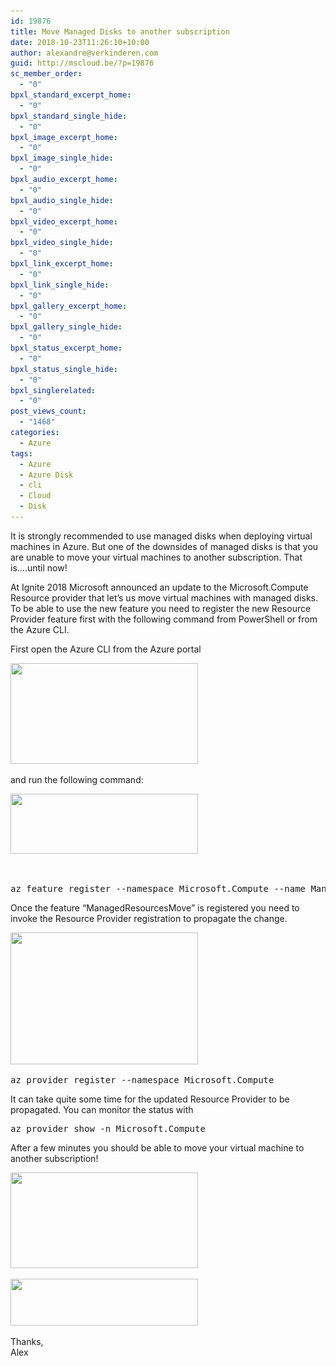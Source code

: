 ```yaml
---
id: 19876
title: Move Managed Disks to another subscription
date: 2018-10-23T11:26:10+10:00
author: alexandre@verkinderen.com
guid: http://mscloud.be/?p=19876
sc_member_order:
  - "0"
bpxl_standard_excerpt_home:
  - "0"
bpxl_standard_single_hide:
  - "0"
bpxl_image_excerpt_home:
  - "0"
bpxl_image_single_hide:
  - "0"
bpxl_audio_excerpt_home:
  - "0"
bpxl_audio_single_hide:
  - "0"
bpxl_video_excerpt_home:
  - "0"
bpxl_video_single_hide:
  - "0"
bpxl_link_excerpt_home:
  - "0"
bpxl_link_single_hide:
  - "0"
bpxl_gallery_excerpt_home:
  - "0"
bpxl_gallery_single_hide:
  - "0"
bpxl_status_excerpt_home:
  - "0"
bpxl_status_single_hide:
  - "0"
bpxl_singlerelated:
  - "0"
post_views_count:
  - "1468"
categories:
  - Azure
tags:
  - Azure
  - Azure Disk
  - cli
  - Cloud
  - Disk
---
```

It is strongly recommended to use managed disks when deploying virtual machines in Azure. But one of the downsides of managed disks is that you are unable to move your virtual machines to another subscription. That is&#8230;.until now!

At Ignite 2018 Microsoft announced an update to the Microsoft.Compute Resource provider that let&#8217;s us move virtual machines with managed disks. To be able to use the new feature you need to register the new Resource Provider feature first with the following command from PowerShell or from the Azure CLI.

First open the Azure CLI from the Azure portal

[<img class="alignnone size-medium wp-image-19886" src="/wp-content/uploads/2018/10/cli-300x161.png" alt="" width="300" height="161" srcset="/wp-content/uploads/2018/10/cli-300x161.png 300w, /wp-content/uploads/2018/10/cli-768x411.png 768w, /wp-content/uploads/2018/10/cli-1024x548.png 1024w" sizes="(max-width: 300px) 100vw, 300px" />](/wp-content/uploads/2018/10/cli.png)

and run the following command:

[<img class="alignnone size-medium wp-image-19895" src="/wp-content/uploads/2018/10/feature-1-300x96.png" alt="" width="300" height="96" srcset="/wp-content/uploads/2018/10/feature-1-300x96.png 300w, /wp-content/uploads/2018/10/feature-1-768x245.png 768w, /wp-content/uploads/2018/10/feature-1-1024x327.png 1024w, /wp-content/uploads/2018/10/feature-1.png 1330w" sizes="(max-width: 300px) 100vw, 300px" />](/wp-content/uploads/2018/10/feature-1.png)

&nbsp;

<pre class="lang:ps decode:true ">az feature register --namespace Microsoft.Compute --name ManagedResourcesMove</pre>

Once the feature &#8220;ManagedResourcesMove&#8221; is registered you need to invoke the Resource Provider registration to propagate the change.

[<img class="alignnone size-medium wp-image-19888" src="/wp-content/uploads/2018/10/provider-300x211.png" alt="" width="300" height="211" srcset="/wp-content/uploads/2018/10/provider-300x211.png 300w, /wp-content/uploads/2018/10/provider.png 625w" sizes="(max-width: 300px) 100vw, 300px" />](/wp-content/uploads/2018/10/provider.png)

<pre class="lang:ps decode:true ">az provider register --namespace Microsoft.Compute</pre>

It can take quite some time for the updated Resource Provider to be propagated. You can monitor the status with

<pre class="lang:ps decode:true ">az provider show -n Microsoft.Compute</pre>

After a few minutes you should be able to move your virtual machine to another subscription!

[<img class="alignnone size-medium wp-image-19890" src="/wp-content/uploads/2018/10/move-300x153.png" alt="" width="300" height="153" srcset="/wp-content/uploads/2018/10/move-300x153.png 300w, /wp-content/uploads/2018/10/move-768x393.png 768w, /wp-content/uploads/2018/10/move-1024x524.png 1024w, /wp-content/uploads/2018/10/move.png 1148w" sizes="(max-width: 300px) 100vw, 300px" />](/wp-content/uploads/2018/10/move.png)

[<img class="alignnone size-medium wp-image-19892" src="/wp-content/uploads/2018/10/success-300x75.png" alt="" width="300" height="75" srcset="/wp-content/uploads/2018/10/success-300x75.png 300w, /wp-content/uploads/2018/10/success.png 527w" sizes="(max-width: 300px) 100vw, 300px" />](/wp-content/uploads/2018/10/success.png)

Thanks,  
Alex
